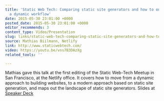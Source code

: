 ```yaml
---
title: 'Static Web Tech: Comparing static site generators and how to onboard from
  a dynamic workflow'
date: 2015-05-30 23:01:00 +0000
posted_date: 2015-05-30 23:01:00 +0000
editor_recommends: 3
content_type: Video/Presentation
slug: links/static-web-tech-comparing-static-site-generators-and-how-to-onboard-from-a-dynamic-workflow
source: Mathias Biilmann, Netlify
link: http://www.staticwebtech.com/
video: https://youtu.be/vns7B3DAzXg
related_tools: ''

---
```

Mathias gave this talk at the first editing of the Static Web-Tech Meetup in San Francisco, at the Netlify office. It covers how to move from a dynamic approach to building websites, to a modern approach based on static site generation, and maps out the landscape of static site generators. Slides at [Speaker Deck](https://speakerdeck.com/biilmann/comparing-static-site-generators-and-how-to-onboard-from-a-dynamic-workflow)